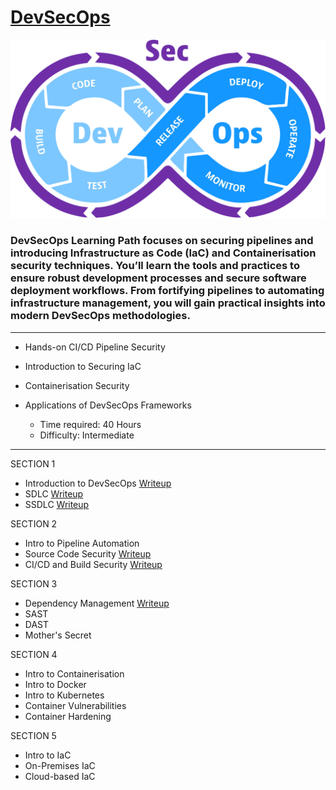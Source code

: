 # [DevSecOps](https://tryhackme.com/path-action/devsecops/join)
 
![Image not set yet](https://github.com/C3LKO/TryHackMe/blob/master/Assets/devsecops.jpg)

### DevSecOps Learning Path focuses on securing pipelines and introducing Infrastructure as Code (IaC) and Containerisation security techniques. You’ll learn the tools and practices to ensure robust development processes and secure software deployment workflows. From fortifying pipelines to automating infrastructure management, you will gain practical insights into modern DevSecOps methodologies.

----

  - Hands-on CI/CD Pipeline Security
  - Introduction to Securing IaC
  - Containerisation Security
  - Applications of DevSecOps Frameworks

    - Time required: 40 Hours
    - Difficulty: Intermediate
   
----     

SECTION 1

  - Introduction to DevSecOps <a href="https://medium.com/@kumarishefu.4507/try-hack-me-introduction-to-devsecops-write-up-6be1e42f2a31" target="_blank">Writeup</a>
  - SDLC <a href="https://infosecwriteups.com/sdlc-software-development-lifecycle-tryhackme-writeup-walkthropugh-by-md-amiruddin-125b0f8fda2d" target="_blank">Writeup</a>
  - SSDLC <a href="https://medium.com/@tr1n1ty8/tryhackme-ssdlc-writeup-2b55cfa9a741" target="_blank">Writeup</a>

SECTION 2

  - Intro to Pipeline Automation
  - Source Code Security <a href="https://medium.com/@embossdotar/tryhackme-source-code-security-writeup-8db50e5e143c" target="_blank">Writeup</a>
  - CI/CD and Build Security <a href="https://medium.com/@DevSec0ps/ci-cd-and-build-security-tryhackme-thm-write-up-walkthrough-c672b7762cf9" target="_blank">Writeup</a>

SECTION 3

  - Dependency Management <a href="https://infosecwriteups.com/dependency-management-tryhackme-writeup-walkthrough-by-md-amiruddin-842858d846db" target="_blank">Writeup</a>
  - SAST
  - DAST
  - Mother's Secret

SECTION 4

  - Intro to Containerisation
  - Intro to Docker
  - Intro to Kubernetes
  - Container Vulnerabilities
  - Container Hardening

SECTION 5

  - Intro to IaC
  - On-Premises IaC
  - Cloud-based IaC
